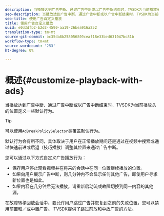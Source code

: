 ```yaml
---
description: 当播放达到广告中断、通过广告中断或以广告中断结束时，TVSDK为当前播放头的位置定义一些默认行为。
seo-description: 当播放达到广告中断、通过广告中断或以广告中断结束时，TVSDK为当前播放头的位置定义一些默认行为。
seo-title: 使用广告自定义播放
title: 使用广告自定义播放
uuid: e0d3dfb2-b2d2-4590-aa19-26bea916a252
translation-type: tm+mt
source-git-commit: bc35da8b258056809ceaf18e33bed631047bc81b
workflow-type: tm+mt
source-wordcount: '253'
ht-degree: 0%

---
```



# 概述{#customize-playback-with-ads}

当播放达到广告中断、通过广告中断或以广告中断结束时，TVSDK为当前播放头的位置定义一些默认行为。

>[!TIP]
>
>可以使用`AdBreakPolicySelector`类覆盖默认行为。

默认行为会有所不同，具体取决于用户在正常播放期间还是通过在视频中搜索或通过快速前进或后退（技巧播放）调整其位置来通过广告中断。

您可以通过以下方式自定义广告播放行为：

* 保存用户停止观看视频并在将来的会话中在同一位置继续播放的位置。
* 如果向用户展示广告中断，则几分钟内不会显示任何其他广告，即使用户寻求新位置也是如此。
* 如果内容在几分钟后无法播放，请重新启动流或故障切换到同一内容的其他源。

在故障转移回放会话中，要允许用户跳过广告并恢复到之前的失败位置，您可以禁用前置和／或中置广告。 TVSDK提供了跳过前放和中放广告的方法。